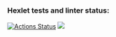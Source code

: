 ### Hexlet tests and linter status:
[![Actions Status](https://github.com/sulianova/frontend-project-46/workflows/hexlet-check/badge.svg)](https://github.com/sulianova/frontend-project-46/actions)
<a href="https://codeclimate.com/github/sulianova/frontend-project-46/maintainability" target="_blank"><img src="https://api.codeclimate.com/v1/badges/3278aa4bebcaee7f508c/maintainability" /></a>